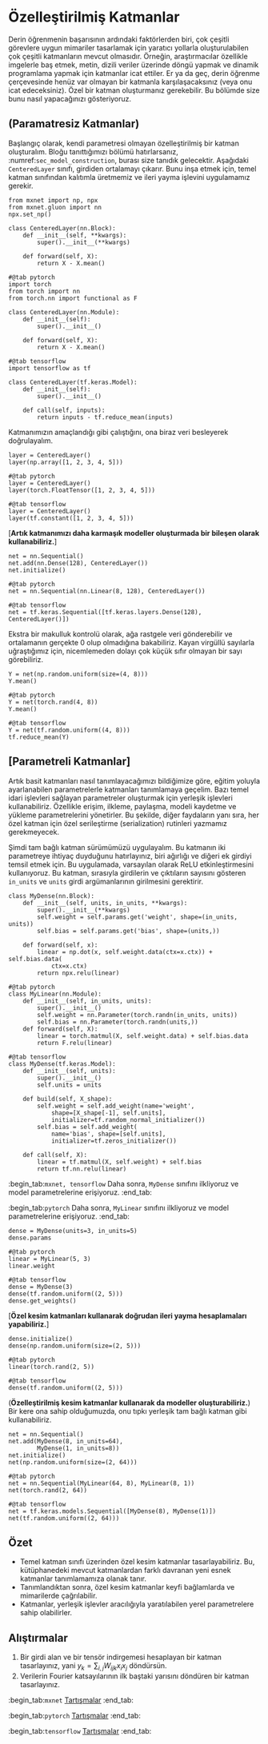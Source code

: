 # Özelleştirilmiş Katmanlar

Derin öğrenmenin başarısının ardındaki faktörlerden biri, çok çeşitli görevlere uygun mimariler tasarlamak için yaratıcı yollarla oluşturulabilen çok çeşitli katmanların mevcut olmasıdır. Örneğin, araştırmacılar özellikle imgelerle baş etmek, metin, dizili veriler üzerinde döngü yapmak ve dinamik programlama yapmak için katmanlar icat ettiler. Er ya da geç, derin öğrenme çerçevesinde henüz var olmayan bir katmanla karşılaşacaksınız (veya onu icat edeceksiniz). Özel bir katman oluşturmanız gerekebilir. Bu bölümde size bunu nasıl yapacağınızı gösteriyoruz.

## (**Paramatresiz Katmanlar**)

Başlangıç olarak, kendi parametresi olmayan özelleştirilmiş bir katman oluşturalım. Bloğu tanıttığımızı bölümü hatırlarsanız, :numref:`sec_model_construction`, burası size tanıdık gelecektir. Aşağıdaki `CenteredLayer` sınıfı, girdiden ortalamayı çıkarır. Bunu inşa etmek için, temel katman sınıfından kalıtımla üretmemiz ve ileri yayma işlevini uygulamamız gerekir.

```{.python .input}
from mxnet import np, npx
from mxnet.gluon import nn
npx.set_np()

class CenteredLayer(nn.Block):
    def __init__(self, **kwargs):
        super().__init__(**kwargs)

    def forward(self, X):
        return X - X.mean()
```

```{.python .input}
#@tab pytorch
import torch
from torch import nn
from torch.nn import functional as F

class CenteredLayer(nn.Module):
    def __init__(self):
        super().__init__()

    def forward(self, X):
        return X - X.mean()
```

```{.python .input}
#@tab tensorflow
import tensorflow as tf

class CenteredLayer(tf.keras.Model):
    def __init__(self):
        super().__init__()

    def call(self, inputs):
        return inputs - tf.reduce_mean(inputs)
```

Katmanımızın amaçlandığı gibi çalıştığını, ona biraz veri besleyerek doğrulayalım.

```{.python .input}
layer = CenteredLayer()
layer(np.array([1, 2, 3, 4, 5]))
```

```{.python .input}
#@tab pytorch
layer = CenteredLayer()
layer(torch.FloatTensor([1, 2, 3, 4, 5]))
```

```{.python .input}
#@tab tensorflow
layer = CenteredLayer()
layer(tf.constant([1, 2, 3, 4, 5]))
```

[**Artık katmanımızı daha karmaşık modeller oluşturmada bir bileşen olarak kullanabiliriz.**]

```{.python .input}
net = nn.Sequential()
net.add(nn.Dense(128), CenteredLayer())
net.initialize()
```

```{.python .input}
#@tab pytorch
net = nn.Sequential(nn.Linear(8, 128), CenteredLayer())
```

```{.python .input}
#@tab tensorflow
net = tf.keras.Sequential([tf.keras.layers.Dense(128), CenteredLayer()])
```

Ekstra bir makulluk kontrolü olarak, ağa rastgele veri gönderebilir ve ortalamanın gerçekte 0 olup olmadığına bakabiliriz. Kayan virgüllü sayılarla uğraştığımız için, nicemlemeden dolayı çok küçük sıfır olmayan bir sayı görebiliriz.

```{.python .input}
Y = net(np.random.uniform(size=(4, 8)))
Y.mean()
```

```{.python .input}
#@tab pytorch
Y = net(torch.rand(4, 8))
Y.mean()
```

```{.python .input}
#@tab tensorflow
Y = net(tf.random.uniform((4, 8)))
tf.reduce_mean(Y)
```

## [**Parametreli Katmanlar**]

Artık basit katmanları nasıl tanımlayacağımızı bildiğimize göre, eğitim yoluyla ayarlanabilen parametrelerle katmanları tanımlamaya geçelim. Bazı temel idari işlevleri sağlayan parametreler oluşturmak için yerleşik işlevleri kullanabiliriz. Özellikle erişim, ilkleme, paylaşma, modeli kaydetme ve yükleme parametrelerini yönetirler. Bu şekilde, diğer faydaların yanı sıra, her özel katman için özel serileştirme (serialization) rutinleri yazmamız gerekmeyecek.

Şimdi tam bağlı katman sürümümüzü uygulayalım. Bu katmanın iki parametreye ihtiyaç duyduğunu hatırlayınız, biri ağırlığı ve diğeri ek girdiyi temsil etmek için. Bu uygulamada, varsayılan olarak ReLU etkinleştirmesini kullanıyoruz. Bu katman, sırasıyla girdilerin ve çıktıların sayısını gösteren `in_units` ve `units` girdi argümanlarının girilmesini gerektirir.

```{.python .input}
class MyDense(nn.Block):
    def __init__(self, units, in_units, **kwargs):
        super().__init__(**kwargs)
        self.weight = self.params.get('weight', shape=(in_units, units))
        self.bias = self.params.get('bias', shape=(units,))

    def forward(self, x):
        linear = np.dot(x, self.weight.data(ctx=x.ctx)) + self.bias.data(
            ctx=x.ctx)
        return npx.relu(linear)
```

```{.python .input}
#@tab pytorch
class MyLinear(nn.Module):
    def __init__(self, in_units, units):
        super().__init__()
        self.weight = nn.Parameter(torch.randn(in_units, units))
        self.bias = nn.Parameter(torch.randn(units,))
    def forward(self, X):
        linear = torch.matmul(X, self.weight.data) + self.bias.data
        return F.relu(linear)
```

```{.python .input}
#@tab tensorflow
class MyDense(tf.keras.Model):
    def __init__(self, units):
        super().__init__()
        self.units = units

    def build(self, X_shape):
        self.weight = self.add_weight(name='weight',
            shape=[X_shape[-1], self.units],
            initializer=tf.random_normal_initializer())
        self.bias = self.add_weight(
            name='bias', shape=[self.units],
            initializer=tf.zeros_initializer())

    def call(self, X):
        linear = tf.matmul(X, self.weight) + self.bias
        return tf.nn.relu(linear)
```

:begin_tab:`mxnet, tensorflow`
Daha sonra, `MyDense` sınıfını ilkliyoruz ve model parametrelerine erişiyoruz.
:end_tab:

:begin_tab:`pytorch`
Daha sonra, `MyLinear` sınıfını ilkliyoruz ve model parametrelerine erişiyoruz.
:end_tab:

```{.python .input}
dense = MyDense(units=3, in_units=5)
dense.params
```

```{.python .input}
#@tab pytorch
linear = MyLinear(5, 3)
linear.weight
```

```{.python .input}
#@tab tensorflow
dense = MyDense(3)
dense(tf.random.uniform((2, 5)))
dense.get_weights()
```

[**Özel kesim katmanları kullanarak doğrudan ileri yayma hesaplamaları yapabiliriz.**]

```{.python .input}
dense.initialize()
dense(np.random.uniform(size=(2, 5)))
```

```{.python .input}
#@tab pytorch
linear(torch.rand(2, 5))
```

```{.python .input}
#@tab tensorflow
dense(tf.random.uniform((2, 5)))
```

(**Özelleştirilmiş kesim katmanlar kullanarak da modeller oluşturabiliriz.**) Bir kere ona sahip olduğumuzda, onu tıpkı yerleşik tam bağlı katman gibi kullanabiliriz.

```{.python .input}
net = nn.Sequential()
net.add(MyDense(8, in_units=64),
        MyDense(1, in_units=8))
net.initialize()
net(np.random.uniform(size=(2, 64)))
```

```{.python .input}
#@tab pytorch
net = nn.Sequential(MyLinear(64, 8), MyLinear(8, 1))
net(torch.rand(2, 64))
```

```{.python .input}
#@tab tensorflow
net = tf.keras.models.Sequential([MyDense(8), MyDense(1)])
net(tf.random.uniform((2, 64)))
```

## Özet

* Temel katman sınıfı üzerinden özel kesim katmanlar tasarlayabiliriz. Bu, kütüphanedeki mevcut katmanlardan farklı davranan yeni esnek katmanlar tanımlamamıza olanak tanır.
* Tanımlandıktan sonra, özel kesim katmanlar keyfi bağlamlarda ve mimarilerde çağrılabilir.
* Katmanlar, yerleşik işlevler aracılığıyla yaratılabilen yerel parametrelere sahip olabilirler.


## Alıştırmalar

1. Bir girdi alan ve bir tensör indirgemesi hesaplayan bir katman tasarlayınız, yani $y_k = \sum_{i, j} W_{ijk} x_i x_j$ döndürsün.
1. Verilerin Fourier katsayılarının ilk baştaki yarısını döndüren bir katman tasarlayınız.


:begin_tab:`mxnet`
[Tartışmalar](https://discuss.d2l.ai/t/58)
:end_tab:

:begin_tab:`pytorch`
[Tartışmalar](https://discuss.d2l.ai/t/59)
:end_tab:

:begin_tab:`tensorflow`
[Tartışmalar](https://discuss.d2l.ai/t/279)
:end_tab:
